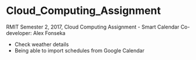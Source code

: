 # Cloud_Computing_Assignment
RMIT Semester 2, 2017, Cloud Computing Assignment - Smart Calendar
Co-developer: Alex Fonseka

- Check weather details
- Being able to import schedules from Google Calendar
